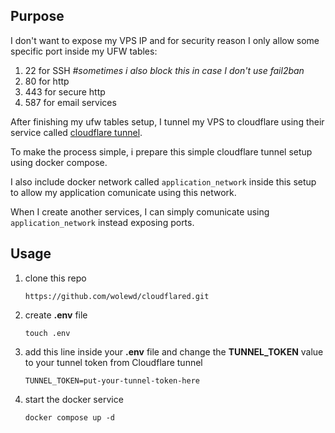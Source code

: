 ## Purpose
I  don't want to expose my VPS IP and for security reason I only allow some specific port inside my UFW tables:
1. 22 for SSH *#sometimes i also block this in case I don't use fail2ban*
2. 80 for http
3. 443 for secure http
4. 587 for email services

After finishing my ufw tables setup, I tunnel my VPS to cloudflare using their service called [cloudflare tunnel](https://developers.cloudflare.com/cloudflare-one/connections/connect-networks/).

To make the process simple, i prepare this simple cloudflare tunnel setup using docker compose.

I also include docker network called `application_network` inside this setup to allow my application comunicate using this network.

When I create another services, I can simply comunicate using `application_network` instead exposing ports.

## Usage
1. clone this repo
   ```
   https://github.com/wolewd/cloudflared.git
   ```
2. create **.env** file
   ```
   touch .env
   ```
4. add this line inside your **.env** file and change the **TUNNEL_TOKEN** value to your tunnel token from Cloudflare tunnel
   ```
   TUNNEL_TOKEN=put-your-tunnel-token-here 
   ```
5. start the docker service
   ```
   docker compose up -d
   ```
